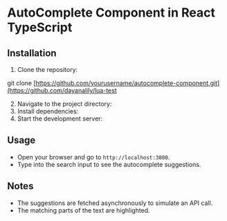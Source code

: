 # AutoComplete Component in React TypeScript

## Installation

1. Clone the repository:

git clone [https://github.com/yourusername/autocomplete-component.git](https://github.com/dayanalily/lua-test

2. Navigate to the project directory:
3. Install dependencies:
4. Start the development server:

## Usage

- Open your browser and go to `http://localhost:3000`.
- Type into the search input to see the autocomplete suggestions.

## Notes

- The suggestions are fetched asynchronously to simulate an API call.
- The matching parts of the text are highlighted.

